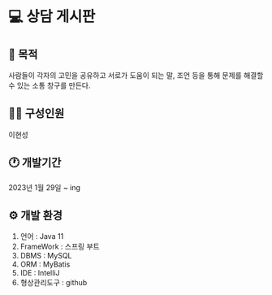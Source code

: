 # 💻 상담 게시판

## 🌷 목적 
사람들이 각자의 고민을 공유하고 서로가 도움이 되는 말, 조언 등을 통해 문제를 해결할 수 있는 소통 창구를 만든다.

## 👩‍💻 구성인원
이현성

## 🕐 개발기간
2023년 1월 29일 ~ ing

## ⚙ 개발 환경
1. 언어 : Java 11
2. FrameWork : 스프링 부트
3. DBMS : MySQL 
4. ORM : MyBatis
5. IDE : IntelliJ
6. 형상관리도구 : github
